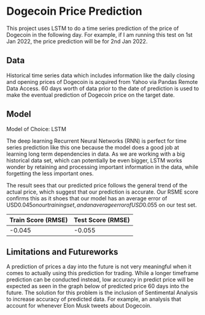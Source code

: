 
# Dogecoin Price Prediction

This project uses LSTM to do a time series prediction of the price of Dogecoin in the following day. For example, if I am running this test on 1st Jan 2022, the price prediction will be for 2nd Jan 2022. 




## Data

Historical time series data which includes information like the daily closing and opening prices of Dogecoin is acquired from Yahoo 
via Pandas Remote Data Access. 60 days worth of data prior to the date of prediction is used to make the eventual prediction of Dogecoin price on the target date. 
## Model

Model of Choice: LSTM

The deep learning Recurrent Neural Networks (RNN) is perfect for time series prediction like this one because the model does a good job at
learning long term dependencies in data. As we are working with a big historical data set, which can potentially
be even bigger, LSTM works wonder by retaining and processing important information in the data, while forgetting the less 
important ones. 

The result sees that our predicted price follows the general trend of the actual price, which suggest that our prediction is
accurate. Our RSME score confirms this as it shoes that our model has an average error of USD$0.045 on our training set, and an average error of
USD$0.055 on our test set.

| Train Score (RMSE) | Test Score (RMSE) |
| ------------------ | ----------------- |
| -0.045             | -0.055            |


## Limitations and Futureworks

A prediction of prices a day into the future is not very meaningful when it comes to actually using this prediction for trading. While a longer timeframe prediction can be conducted instead, low accuracy in predict price will be expected as seen in the graph below of predicted price 60 days into the future. The solution for this problem is the inclusion of Sentimental Analysis to increase accuracy of predicted data. For example, an analysis that account for whenever Elon Musk tweets about Dogecoin. 